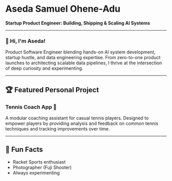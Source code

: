# Aseda Samuel Ohene-Adu

**Startup Product Engineer: Building, Shipping & Scaling AI Systems**

---

### 👋 Hi, I'm Aseda!
Product Software Engineer blending hands-on AI system development, startup hustle, and data engineering expertise. From zero-to-one product launches to architecting scalable data pipelines, I thrive at the intersection of deep curiosity and experimenting.

---

## 🏆 Featured Personal Project

### Tennis Coach App 🎾
A modular coaching assistant for casual tennis players. Designed to empower players by providing analysis and feedback on common tennis techniques and tracking improvements over time. 

---

## 🧩 Fun Facts

- Racket Sports enthusiast
- Photographer (Fuji Shooter)
- Always experimenting
